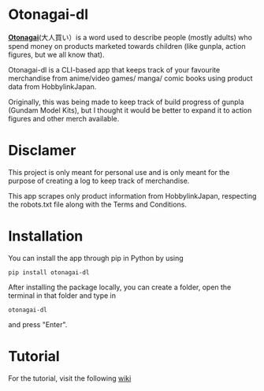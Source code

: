 # Otonagai-dl

[**Otonagai**](https://www.tofugu.com/japanese/otonagai/)(大人買い）is a word used to describe people (mostly adults) who spend money on products marketed towards children (like gunpla, action figures, but we all know that).

Otonagai-dl is a CLI-based app that keeps track of your favourite merchandise from anime/video games/ manga/ comic books using product data from HobbylinkJapan.

Originally, this was being made to keep track of build progress of gunpla (Gundam Model Kits), but I thought it would be better to expand it to action figures and other merch available.

# Disclamer

This project is only meant for personal use and is only meant for the purpose of creating a log to keep track of merchandise.

This app scrapes only product information from HobbylinkJapan, respecting the robots.txt file along with the Terms and Conditions.

# Installation

You can install the app through pip in Python by using

```
pip install otonagai-dl
```

After installing the package locally, you can create a folder, open the terminal in that folder and type in

```
otonagai-dl
```

and press "Enter".

# Tutorial

For the tutorial, visit the following [wiki](https://weebmogul.gitbook.io/otonagai-dl/)
